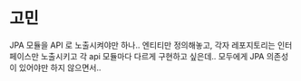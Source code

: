 


# 고민

JPA 모듈을 API 로 노출시켜야만 하나.. 엔티티만 정의해놓고, 각자 레포지토리는 인터페이스만 노출시키고 각 api 모듈마다 다르게 구현하고 싶은데.. 모두에게 JPA 의존성이 있어야만 하지 않으면서..







